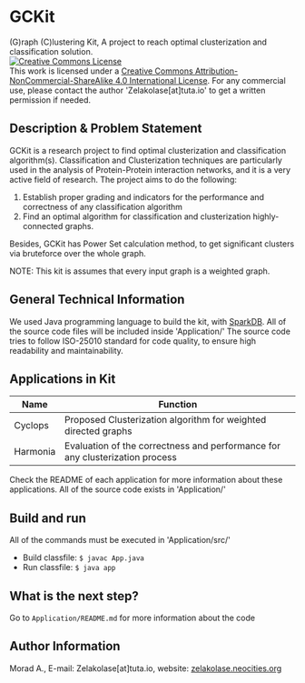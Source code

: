 # GCKit
(G)raph (C)lustering Kit, A project to reach optimal clusterization and classification solution.<br>
<a rel="license" href="http://creativecommons.org/licenses/by-nc-sa/4.0/"><img alt="Creative Commons License" style="border-width:0" src="https://i.creativecommons.org/l/by-nc-sa/4.0/88x31.png" /></a><br />This work is licensed under a <a rel="license" href="http://creativecommons.org/licenses/by-nc-sa/4.0/">Creative Commons Attribution-NonCommercial-ShareAlike 4.0 International License</a>. For any commercial use, please contact the author 'Zelakolase[at]tuta.io' to get a written permission if needed.
## Description & Problem Statement
GCKit is a research project to find optimal clusterization and classification algorithm(s). Classification and Clusterization techniques are particularly used in the analysis of Protein-Protein interaction networks, and it is a very active field of research. The project aims to do the following:
1. Establish proper grading and indicators for the performance and correctness of any classification algorithm
2. Find an optimal algorithm for classification and clusterization highly-connected graphs.

Besides, GCKit has Power Set calculation method, to get significant clusters via bruteforce over the whole graph.

NOTE: This kit is assumes that every input graph is a weighted graph.

## General Technical Information
We used Java programming language to build the kit, with [SparkDB](https://github.com/NaDeSys/SparkDB). All of the source code files will be included inside 'Application/' The source code tries to follow ISO-25010 standard for code quality, to ensure high readability and maintainability.

## Applications in Kit
| Name      | Function |
| ----------- | ----------- |
| Cyclops      | Proposed Clusterization algorithm for weighted directed graphs        |
| Harmonia   | Evaluation of the correctness and performance for any clusterization process       |

Check the README of each application for more information about these applications. All of the source code exists in 'Application/'

## Build and run
All of the commands must be executed in 'Application/src/'
- Build classfile: `$ javac App.java`
- Run classfile: `$ java app`

## What is the next step?
Go to `Application/README.md` for more information about the code

## Author Information
Morad A., E-mail: Zelakolase[at]tuta.io, website: [zelakolase.neocities.org](zelakolase.neocities.org)